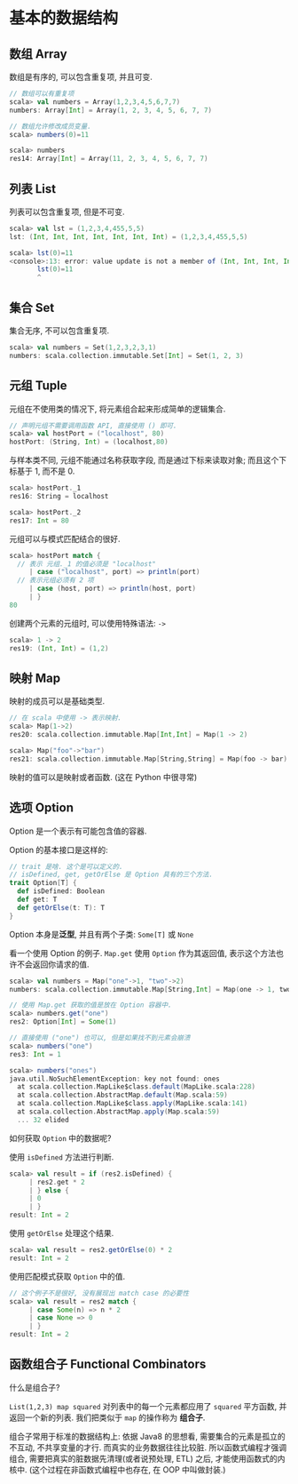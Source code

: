 # 基本的数据结构

## 数组 Array

数组是有序的, 可以包含重复项, 并且可变.

```scala
// 数组可以有重复项
scala> val numbers = Array(1,2,3,4,5,6,7,7)
numbers: Array[Int] = Array(1, 2, 3, 4, 5, 6, 7, 7)

// 数组允许修改成员变量.
scala> numbers(0)=11

scala> numbers
res14: Array[Int] = Array(11, 2, 3, 4, 5, 6, 7, 7)
```

## 列表 List

列表可以包含重复项, 但是不可变.

```scala
scala> val lst = (1,2,3,4,455,5,5)
lst: (Int, Int, Int, Int, Int, Int, Int) = (1,2,3,4,455,5,5)

scala> lst(0)=11
<console>:13: error: value update is not a member of (Int, Int, Int, Int, Int, Int, Int)
       lst(0)=11
       ^
```

## 集合 Set

集合无序, 不可以包含重复项.

```scala
scala> val numbers = Set(1,2,3,2,3,1)
numbers: scala.collection.immutable.Set[Int] = Set(1, 2, 3)
```

## 元组 Tuple

元组在不使用类的情况下, 将元素组合起来形成简单的逻辑集合.

```scala
// 声明元组不需要调用函数 API, 直接使用 () 即可.
scala> val hostPort = ("localhost", 80)
hostPort: (String, Int) = (localhost,80)
```

与样本类不同, 元组不能通过名称获取字段, 而是通过下标来读取对象; 而且这个下标基于 1, 而不是 0.

```scala
scala> hostPort._1
res16: String = localhost

scala> hostPort._2
res17: Int = 80
```

元组可以与模式匹配结合的很好.

```scala
scala> hostPort match {
  // 表示 元组._1 的值必须是 "localhost"
     | case ("localhost", port) => println(port)
  // 表示元组必须有 2 项
     | case (host, port) => println(host, port)
     | }
80
```

创建两个元素的元组时, 可以使用特殊语法: `->`

```scala
scala> 1 -> 2
res19: (Int, Int) = (1,2)
```

## 映射 Map

映射的成员可以是基础类型.

```scala
// 在 scala 中使用 -> 表示映射.
scala> Map(1->2)
res20: scala.collection.immutable.Map[Int,Int] = Map(1 -> 2)

scala> Map("foo"->"bar")
res21: scala.collection.immutable.Map[String,String] = Map(foo -> bar)
```

映射的值可以是映射或者函数. (这在 Python 中很寻常)

## 选项 Option

Option 是一个表示有可能包含值的容器.

Option 的基本接口是这样的:

```scala
// trait 是啥. 这个是可以定义的.
// isDefined, get, getOrElse 是 Option 具有的三个方法.
trait Option[T] {
  def isDefined: Boolean
  def get: T
  def getOrElse(t: T): T
}
```

Option 本身是**泛型**, 并且有两个子类: `Some[T]` 或 `None`

看一个使用 Option 的例子. `Map.get` 使用 `Option` 作为其返回值, 表示这个方法也许不会返回你请求的值.

```scala
scala> val numbers = Map("one"->1, "two"->2)
numbers: scala.collection.immutable.Map[String,Int] = Map(one -> 1, two -> 2)

// 使用 Map.get 获取的值是放在 Option 容器中.
scala> numbers.get("one")
res2: Option[Int] = Some(1)

// 直接使用 ("one") 也可以, 但是如果找不到元素会崩溃
scala> numbers("one")
res3: Int = 1

scala> numbers("ones")
java.util.NoSuchElementException: key not found: ones
  at scala.collection.MapLike$class.default(MapLike.scala:228)
  at scala.collection.AbstractMap.default(Map.scala:59)
  at scala.collection.MapLike$class.apply(MapLike.scala:141)
  at scala.collection.AbstractMap.apply(Map.scala:59)
  ... 32 elided
```

如何获取 `Option` 中的数据呢?

使用 `isDefined` 方法进行判断.

```scala
scala> val result = if (res2.isDefined) {
     | res2.get * 2
     | } else {
     | 0
     | }
result: Int = 2
```

使用 `getOrElse` 处理这个结果.

```scala
scala> val result = res2.getOrElse(0) * 2
result: Int = 2
```

使用匹配模式获取 `Option` 中的值.

```scala
// 这个例子不是很好, 没有展现出 match case 的必要性
scala> val result = res2 match {
     | case Some(n) => n * 2
     | case None => 0
     | }
result: Int = 2
```

## 函数组合子 Functional Combinators

什么是组合子?

`List(1,2,3) map squared` 对列表中的每一个元素都应用了 `squared` 平方函数, 并返回一个新的列表.  我们把类似于 `map` 的操作称为 **组合子**. 

组合子常用于标准的数据结构上: 依据 Java8 的思想看, 需要集合的元素是孤立的不互动, 不共享变量的才行. 而真实的业务数据往往比较脏. 所以函数式编程才强调组合, 需要把真实的脏数据先清理(或者说预处理, ETL) 之后, 才能使用函数式的内核中. (这个过程在非函数式编程中也存在, 在 OOP 中叫做封装.)

